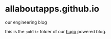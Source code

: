 # allaboutapps.github.io
our engineering blog

this is the `public` folder of our [hugo](https://gohugo.io) powered blog.
